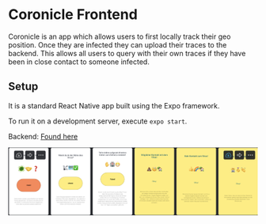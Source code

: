 # Coronicle Frontend

Coronicle is an app which allows users to first locally track their geo position. Once they are infected they can upload their traces to the backend. This allows all users to query with their own traces if they have been in close contact to someone infected.

## Setup

It is a standard React Native app built using the Expo framework.

To run it on a development server, execute `expo start`.

Backend: [Found here](https://github.com/Coronicle/coronicle-be)

![](screenshots/combined.png)


